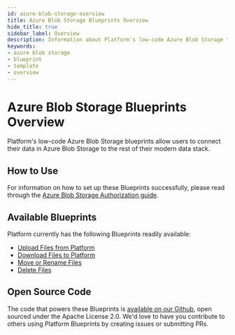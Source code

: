 ```yaml
---
id: azure-blob-storage-overview
title: Azure Blob Storage Blueprints Overview
hide_title: true
sidebar_label: Overview
description: Information about Platform's low-code Azure Blob Storage templates.
keywords:
- azure blob storage
- blueprint
- template
- overview
---
```


# Azure Blob Storage Blueprints Overview

Platform's low-code Azure Blob Storage blueprints allow users to connect their data in Azure Blob Storage to the rest of their modern data stack.


## How to Use
For information on how to set up these Blueprints successfully, please read through the [Azure Blob Storage Authorization guide](azure-blob-storage-authorization.md).


## Available Blueprints
Platform currently has the following Blueprints readily available:

- [Upload Files from Platform](azure-blob-storage-upload-files.md)
- [Download Files to Platform](azure-blob-storage-download-files.md)
- [Move or Rename Files](azure-blob-storage-move-or-rename-files.md)
- [Delete Files](azure-blob-storage-remove-files.md)

## Open Source Code
The code that powers these Blueprints is [available on our Github](https://github.com/shipyardapp/shipyard-blueprints/tree/main/shipyard_blueprints/azureblob), open sourced under the Apache License 2.0. We'd love to have you contribute to others using Platform Blueprints by creating issues or submitting PRs.
